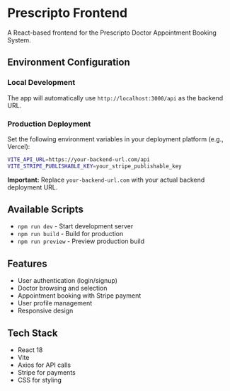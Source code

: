 # Prescripto Frontend

A React-based frontend for the Prescripto Doctor Appointment Booking System.

## Environment Configuration

### Local Development
The app will automatically use `http://localhost:3000/api` as the backend URL.

### Production Deployment
Set the following environment variables in your deployment platform (e.g., Vercel):

```bash
VITE_API_URL=https://your-backend-url.com/api
VITE_STRIPE_PUBLISHABLE_KEY=your_stripe_publishable_key
```

**Important:** Replace `your-backend-url.com` with your actual backend deployment URL.

## Available Scripts

- `npm run dev` - Start development server
- `npm run build` - Build for production
- `npm run preview` - Preview production build

## Features

- User authentication (login/signup)
- Doctor browsing and selection
- Appointment booking with Stripe payment
- User profile management
- Responsive design

## Tech Stack

- React 18
- Vite
- Axios for API calls
- Stripe for payments
- CSS for styling
